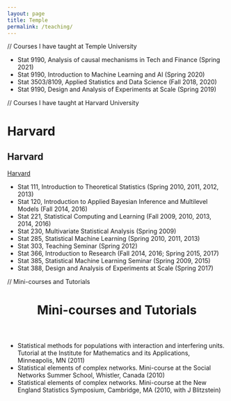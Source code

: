 ```yaml
---
layout: page
title: Temple
permalink: /teaching/
---
```


// Courses I have taught at Temple University

* Stat 9190, Analysis of causal mechanisms in Tech and Finance  (Spring 2021)
* Stat 9190, Introduction to Machine Learning and AI  (Spring 2020)
* Stat 3503/8109, Applied Statistics and Data Science  (Fall 2018, 2020)
* Stat 9190, Design and Analysis of Experiments at Scale  (Spring 2019)

// Courses I have taught at Harvard University

<h1 class="post-title">Harvard</h1>
<h2 class="post-title">Harvard</h2>
<a class="site-title" href="{{ site.baseurl }}/">Harvard</a>

* Stat 111, Introduction to Theoretical Statistics  (Spring 2010, 2011, 2012, 2013)
* Stat 120, Introduction to Applied Bayesian Inference and Multilevel Models  (Fall 2014, 2016)
* Stat 221, Statistical Computing and Learning  (Fall 2009, 2010, 2013, 2014, 2016)
* Stat 230, Multivariate Statistical Analysis  (Spring 2009)
* Stat 285, Statistical Machine Learning  (Spring 2010, 2011, 2013)
* Stat 303, Teaching Seminar  (Spring 2012)
* Stat 366, Introduction to Research  (Fall 2014, 2016; Spring 2015, 2017) 
* Stat 385, Statistical Machine Learning Seminar  (Spring 2009, 2015)
* Stat 388, Design and Analysis of Experiments at Scale  (Spring 2017)

// Mini-courses and Tutorials

<header class="post-header">
    <h1 class="post-title">Mini-courses and Tutorials</h1>
</header>

* Statistical methods for populations with interaction and interfering units. Tutorial at the Institute for Mathematics and its Applications, Minneapolis, MN  (2011)
* Statistical elements of complex networks. Mini-course at the Social Networks Summer School, Whistler, Canada  (2010)
* Statistical elements of complex networks. Mini-course at the New England Statistics Symposium, Cambridge, MA  (2010, with J Blitzstein)
